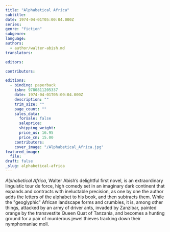 ```yaml
---
title: "Alphabetical Africa"
subtitle:
date: 1974-04-01T05:00:04.000Z
series:
genre: "fiction"
subgenre:
language:
authors:
  - author/walter-abish.md
translators:

editors:

contributors:

editions:
  - binding: paperback
    isbn: 9780811205337
    date: 1974-04-01T05:00:04.000Z
    description: ""
    trim_size: ""
    page_count: ""
    sales_data:
      forsale: false
      saleprice:
      shipping_weight:
      price_us: 16.95
      price_cn: 15.00
    contributors:
    cover_image: "/Alphabetical_Africa.jpg"
featured_image:
  file:
draft: false
_slug: alphabetical-africa
---
```


_Alphabetical Africa_, Walter Abish’s delightful first novel, is an extraordinary linguistic tour de force, high comedy set in an imaginary dark continent that expands and contracts with ineluctable precision, as one by one the author adds the letters of the alphabet to his book, and then subtracts them. While the "geoglyphic" African landscape forms and crumbles, it is, among other things, attacked by an army of driver ants, invaded by Zanzibar, painted orange by the transvestite Queen Quat of Tanzania, and becomes a hunting ground for a pair of murderous jewel thieves tracking down their nymphomaniac moll. 

